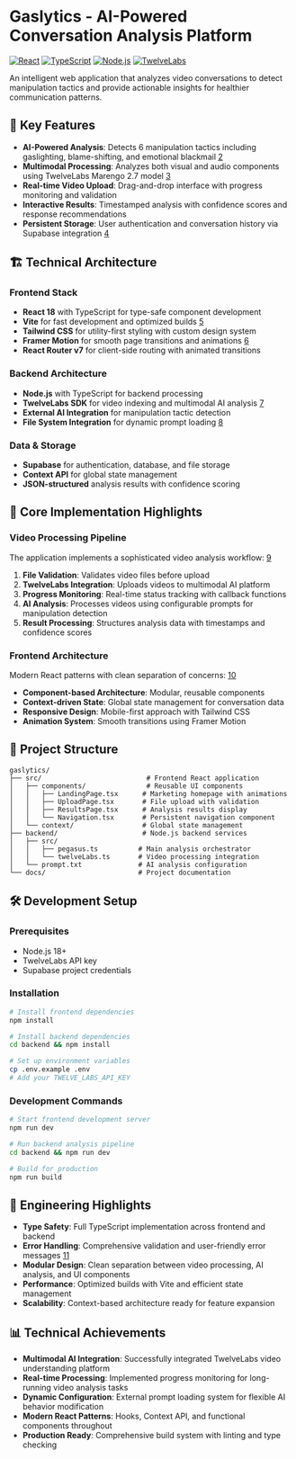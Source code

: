 # Gaslytics - AI-Powered Conversation Analysis Platform

[![React](https://img.shields.io/badge/React-18.3.1-blue.svg)](https://reactjs.org/)
[![TypeScript](https://img.shields.io/badge/TypeScript-5.5.3-blue.svg)](https://www.typescriptlang.org/)
[![Node.js](https://img.shields.io/badge/Node.js-Backend-green.svg)](https://nodejs.org/)
[![TwelveLabs](https://img.shields.io/badge/TwelveLabs-Video%20AI-orange.svg)](https://twelvelabs.io/)

An intelligent web application that analyzes video conversations to detect manipulation tactics and provide actionable insights for healthier communication patterns.

## 🚀 Key Features

- **AI-Powered Analysis**: Detects 6 manipulation tactics including gaslighting, blame-shifting, and emotional blackmail [2](#0-1) 
- **Multimodal Processing**: Analyzes both visual and audio components using TwelveLabs Marengo 2.7 model [3](#0-2) 
- **Real-time Video Upload**: Drag-and-drop interface with progress monitoring and validation
- **Interactive Results**: Timestamped analysis with confidence scores and response recommendations
- **Persistent Storage**: User authentication and conversation history via Supabase integration [4](#0-3) 

## 🏗️ Technical Architecture

### Frontend Stack
- **React 18** with TypeScript for type-safe component development
- **Vite** for fast development and optimized builds [5](#0-4) 
- **Tailwind CSS** for utility-first styling with custom design system
- **Framer Motion** for smooth page transitions and animations [6](#0-5) 
- **React Router v7** for client-side routing with animated transitions

### Backend Architecture
- **Node.js** with TypeScript for backend processing
- **TwelveLabs SDK** for video indexing and multimodal AI analysis [7](#0-6) 
- **External AI Integration** for manipulation tactic detection
- **File System Integration** for dynamic prompt loading [8](#0-7) 

### Data & Storage
- **Supabase** for authentication, database, and file storage
- **Context API** for global state management
- **JSON-structured** analysis results with confidence scoring

## 🔧 Core Implementation Highlights

### Video Processing Pipeline
The application implements a sophisticated video analysis workflow: [9](#0-8) 

1. **File Validation**: Validates video files before upload
2. **TwelveLabs Integration**: Uploads videos to multimodal AI platform
3. **Progress Monitoring**: Real-time status tracking with callback functions
4. **AI Analysis**: Processes videos using configurable prompts for manipulation detection
5. **Result Processing**: Structures analysis data with timestamps and confidence scores

### Frontend Architecture
Modern React patterns with clean separation of concerns: [10](#0-9) 

- **Component-based Architecture**: Modular, reusable components
- **Context-driven State**: Global state management for conversation data
- **Responsive Design**: Mobile-first approach with Tailwind CSS
- **Animation System**: Smooth transitions using Framer Motion

## 📁 Project Structure

```
gaslytics/
├── src/                          # Frontend React application
│   ├── components/               # Reusable UI components
│   │   ├── LandingPage.tsx      # Marketing homepage with animations
│   │   ├── UploadPage.tsx       # File upload with validation
│   │   ├── ResultsPage.tsx      # Analysis results display
│   │   └── Navigation.tsx       # Persistent navigation component
│   └── context/                 # Global state management
├── backend/                     # Node.js backend services
│   ├── src/
│   │   ├── pegasus.ts          # Main analysis orchestrator
│   │   └── twelveLabs.ts       # Video processing integration
│   └── prompt.txt              # AI analysis configuration
└── docs/                       # Project documentation
```

## 🛠️ Development Setup

### Prerequisites
- Node.js 18+ 
- TwelveLabs API key
- Supabase project credentials

### Installation
```bash
# Install frontend dependencies
npm install

# Install backend dependencies
cd backend && npm install

# Set up environment variables
cp .env.example .env
# Add your TWELVE_LABS_API_KEY
```

### Development Commands
```bash
# Start frontend development server
npm run dev

# Run backend analysis pipeline
cd backend && npm run dev

# Build for production
npm run build
```

## 🎯 Engineering Highlights

- **Type Safety**: Full TypeScript implementation across frontend and backend
- **Error Handling**: Comprehensive validation and user-friendly error messages [11](#0-10) 
- **Modular Design**: Clean separation between video processing, AI analysis, and UI components
- **Performance**: Optimized builds with Vite and efficient state management
- **Scalability**: Context-based architecture ready for feature expansion

## 📊 Technical Achievements

- **Multimodal AI Integration**: Successfully integrated TwelveLabs video understanding platform
- **Real-time Processing**: Implemented progress monitoring for long-running video analysis tasks
- **Dynamic Configuration**: External prompt loading system for flexible AI behavior modification
- **Modern React Patterns**: Hooks, Context API, and functional components throughout
- **Production Ready**: Comprehensive build system with linting and type checking
